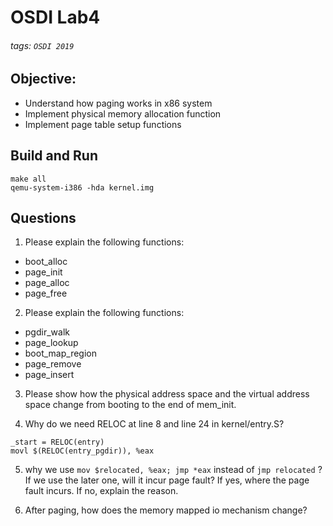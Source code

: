# OSDI Lab4
###### tags: `OSDI 2019`

## Objective:
+ Understand how paging works in x86 system
+ Implement physical memory allocation function
+ Implement page table setup functions

## Build and Run
```
make all
qemu-system-i386 -hda kernel.img
```

## Questions
1. Please explain the following functions:
+ boot_alloc
+ page_init
+ page_alloc
+ page_free



2. Please explain the following functions:
+ pgdir_walk
+ page_lookup
+ boot_map_region
+ page_remove
+ page_insert



3. Please show how the physical address space and the virtual address space change from booting to the end of mem_init.



4. Why do we need RELOC at line 8 and line 24 in kernel/entry.S?
```
_start = RELOC(entry)
movl $(RELOC(entry_pgdir)), %eax
```



5. why we use `mov $relocated, %eax; jmp *eax` instead of `jmp relocated` ? If we use the later one, will it incur page fault? If yes, where the page fault incurs. If no, explain the reason.



6. After paging, how does the memory mapped io mechanism change?
